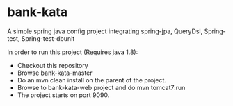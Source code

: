 # bank-kata
A simple spring java config project integrating spring-jpa, QueryDsl, Spring-test, Spring-test-dbunit

In order to run this project (Requires java 1.8): 
   - Checkout this repository 
   - Browse bank-kata-master 
   - Do an mvn clean install on the parent of the project. 
   - Browse to bank-kata-web project and do  mvn tomcat7:run
   - The project starts on port 9090.
